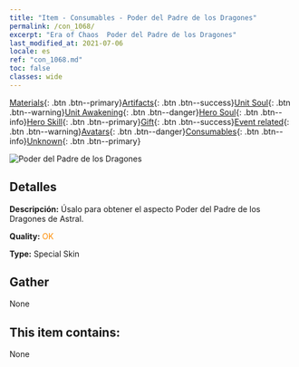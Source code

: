 ```yaml
---
title: "Item - Consumables - Poder del Padre de los Dragones"
permalink: /con_1068/
excerpt: "Era of Chaos  Poder del Padre de los Dragones"
last_modified_at: 2021-07-06
locale: es
ref: "con_1068.md"
toc: false
classes: wide
---
```

 [Materials](/ItemsES/){: .btn .btn--primary}[Artifacts](/ItemsES/Artifacts/){: .btn .btn--success}[Unit Soul](/ItemsES/UnitSoul/){: .btn .btn--warning}[Unit Awakening](/ItemsES/UnitAwakening/){: .btn .btn--danger}[Hero Soul](/ItemsES/HeroSoul/){: .btn .btn--info}[Hero Skill](/ItemsES/HeroSkill/){: .btn .btn--primary}[Gift](/ItemsES/Gift/){: .btn .btn--success}[Event related](/ItemsES/Events/){: .btn .btn--warning}[Avatars](/ItemsES/Avatars/){: .btn .btn--danger}[Consumables](/ItemsES/Consumables/){: .btn .btn--info}[Unknown](/ItemsES/Unknown/){: .btn .btn--primary}

 ![Poder del Padre de los Dragones](/images/h/h_Astral4.jpg)

## Detalles
 **Descripción:** Úsalo para obtener el aspecto Poder del Padre de los Dragones de Astral.

 **Quality:** <span style="color: #FF8C00">OK</span>

 **Type:** Special Skin

## Gather

  None

## This item contains:

  None

